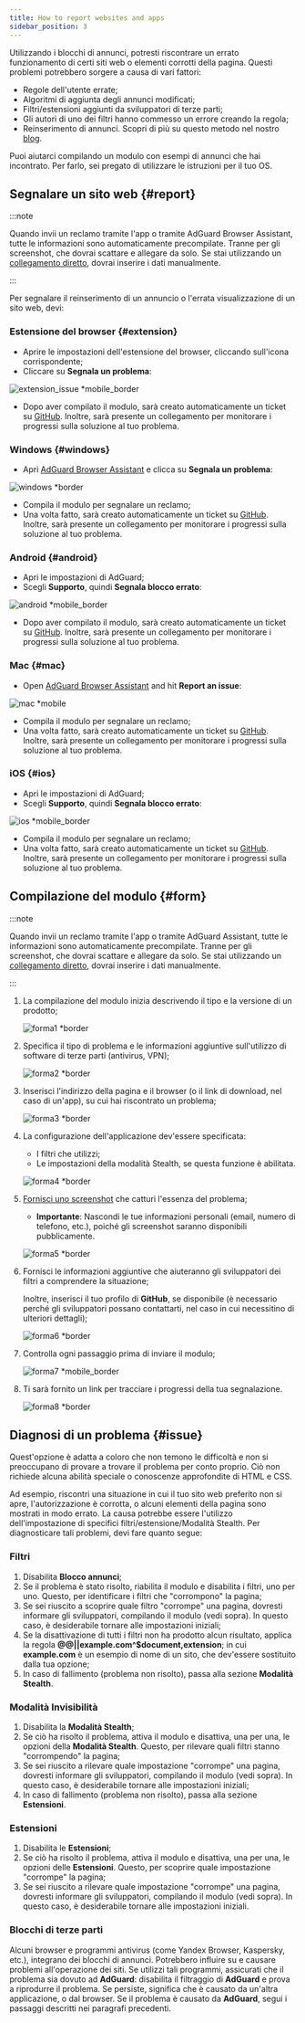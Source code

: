 ```yaml
---
title: How to report websites and apps
sidebar_position: 3
---
```



Utilizzando i blocchi di annunci, potresti riscontrare un errato funzionamento di certi siti web o elementi corrotti della pagina. Questi problemi potrebbero sorgere a causa di vari fattori:

- Regole dell'utente errate;
- Algoritmi di aggiunta degli annunci modificati;
- Filtri/estensioni aggiunti da sviluppatori di terze parti;
- Gli autori di uno dei filtri hanno commesso un errore creando la regola;
- Reinserimento di annunci. Scopri di più su questo metodo nel nostro [blog](https://adguard.com/en/blog/ad-reinsertion.html).

Puoi aiutarci compilando un modulo con esempi di annunci che hai incontrato. Per farlo, sei pregato di utilizzare le istruzioni per il tuo OS.

## Segnalare un sito web {#report}

:::note

Quando invii un reclamo tramite l'app o tramite AdGuard Browser Assistant, tutte le informazioni sono automaticamente precompilate. Tranne per gli screenshot, che dovrai scattare e allegare da solo. Se stai utilizzando un [collegamento diretto](https://reports.adguard.com/new_issue.html), dovrai inserire i dati manualmente.

:::

Per segnalare il reinserimento di un annuncio o l'errata visualizzazione di un sito web, devi:

### Estensione del browser {#extension}

- Aprire le impostazioni dell'estensione del browser, cliccando sull'icona corrispondente;
- Cliccare su **Segnala un problema**:

![extension_issue *mobile_border](https://cdn.adtidy.org/blog/new/5si74extension.png)

- Dopo aver compilato il modulo, sarà creato automaticamente un ticket su [GitHub](https://github.com/AdguardTeam/AdguardFilters/issues). Inoltre, sarà presente un collegamento per monitorare i progressi sulla soluzione al tuo problema.

### Windows {#windows}

- Apri [AdGuard Browser Assistant](/adguard-for-windows/browser-assistant) e clicca su **Segnala un problema**:

![windows *border](https://cdn.adtidy.org/content/Kb/ad_blocker/guides/browser-assistant.png)

- Compila il modulo per segnalare un reclamo;
- Una volta fatto, sarà creato automaticamente un ticket su [GitHub](https://github.com/AdguardTeam/AdguardFilters/issues). Inoltre, sarà presente un collegamento per monitorare i progressi sulla soluzione al tuo problema.

### Android {#android}

- Apri le impostazioni di AdGuard;
- Scegli **Supporto**, quindi **Segnala blocco errato**:

![android *mobile_border](https://cdn.adtidy.org/blog/new/apicfkandroid-new.jpg)

- Dopo aver compilato il modulo, sarà creato automaticamente un ticket su [GitHub](https://github.com/AdguardTeam/AdguardFilters/issues). Inoltre, sarà presente un collegamento per monitorare i progressi sulla soluzione al tuo problema.

### Mac {#mac}

- Open [AdGuard Browser Assistant](/adguard-for-mac/features/browser-assistant) and hit **Report an issue**:

![mac *mobile](https://cdn.adtidy.org/content/kb/ad_blocker/guides/browser-assistant-mac.png)

- Compila il modulo per segnalare un reclamo;
- Una volta fatto, sarà creato automaticamente un ticket su [GitHub](https://github.com/AdguardTeam/AdguardFilters/issues). Inoltre, sarà presente un collegamento per monitorare i progressi sulla soluzione al tuo problema.

### iOS {#ios}

- Apri le impostazioni di AdGuard;
- Scegli **Supporto**, quindi **Segnala blocco errato**:

![ios *mobile_border](https://cdn.adtidy.org/blog/new/fnl9aios.jpeg)

- Compila il modulo per segnalare un reclamo;
- Una volta fatto, sarà creato automaticamente un ticket su [GitHub](https://github.com/AdguardTeam/AdguardFilters/issues). Inoltre, sarà presente un collegamento per monitorare i progressi sulla soluzione al tuo problema.

## Compilazione del modulo {#form}

:::note

Quando invii un reclamo tramite l'app o tramite AdGuard Assistant, tutte le informazioni sono automaticamente precompilate. Tranne per gli screenshot, che dovrai scattare e allegare da solo. Se stai utilizzando un [collegamento diretto](https://reports.adguard.com/new_issue.html), dovrai inserire i dati manualmente.

:::

1. La compilazione del modulo inizia descrivendo il tipo e la versione di un prodotto;

    ![forma1 *border](https://cdn.adtidy.org/content/Kb/ad_blocker/guides/forma1en.png)

2. Specifica il tipo di problema e le informazioni aggiuntive sull'utilizzo di software di terze parti (antivirus, VPN);

    ![forma2 *border](https://cdn.adtidy.org/content/Kb/ad_blocker/guides/forma2en.png)

3. Inserisci l'indirizzo della pagina e il browser (o il link di download, nel caso di un'app), su cui hai riscontrato un problema;

    ![forma3 *border](https://cdn.adtidy.org/content/Kb/ad_blocker/guides/forma3en.png)

4. La configurazione dell'applicazione dev'essere specificata:

    - I filtri che utilizzi;
    - Le impostazioni della modalità Stealth, se questa funzione è abilitata.

    ![forma4 *border](https://cdn.adtidy.org/content/kb/ad_blocker/guides/forma4en.png)

5. [Fornisci uno screenshot](../take-screenshot) che catturi l'essenza del problema;

    - **Importante**: Nascondi le tue informazioni personali (email, numero di telefono, etc.), poiché gli screenshot saranno disponibili pubblicamente.

    ![forma5 *border](https://cdn.adtidy.org/content/Kb/ad_blocker/guides/forma5en.png)

6. Fornisci le informazioni aggiuntive che aiuteranno gli sviluppatori dei filtri a comprendere la situazione;

    Inoltre, inserisci il tuo profilo di **GitHub**, se disponibile (è necessario perché gli sviluppatori possano contattarti, nel caso in cui necessitino di ulteriori dettagli);

    ![forma6 *border](https://cdn.adtidy.org/content/Kb/ad_blocker/guides/forma6en.png)

7. Controlla ogni passaggio prima di inviare il modulo;

    ![forma7 *mobile_border](https://cdn.adtidy.org/content/Kb/ad_blocker/guides/forma7en.png)

8. Ti sarà fornito un link per tracciare i progressi della tua segnalazione.

    ![forma8 *border](https://cdn.adtidy.org/content/Kb/ad_blocker/guides/forma8en.png)

## Diagnosi di un problema {#issue}

Quest'opzione è adatta a coloro che non temono le difficoltà e non si preoccupano di provare a trovare il problema per conto proprio. Ciò non richiede alcuna abilità speciale o conoscenze approfondite di HTML e CSS.

Ad esempio, riscontri una situazione in cui il tuo sito web preferito non si apre, l'autorizzazione è corrotta, o alcuni elementi della pagina sono mostrati in modo errato. La causa potrebbe essere l'utilizzo dell'impostazione di specifici filtri/estensione/Modalità Stealth. Per diagnosticare tali problemi, devi fare quanto segue:

### **Filtri**

1. Disabilita **Blocco annunci**;
2. Se il problema è stato risolto, riabilita il modulo e disabilita i filtri, uno per uno. Questo, per identificare i filtri che "corrompono" la pagina;
3. Se sei riuscito a scoprire quale filtro "corrompe" una pagina, dovresti informare gli sviluppatori, compilando il modulo (vedi sopra). In questo caso, è desiderabile tornare alle impostazioni iniziali;
4. Se la disattivazione di tutti i filtri non ha prodotto alcun risultato, applica la regola **@@||example.com^$document,extension**; in cui **example.com** è un esempio di nome di un sito, che dev'essere sostituito dalla tua opzione;
5. In caso di fallimento (problema non risolto), passa alla sezione **Modalità Stealth**.

### **Modalità Invisibilità**

1. Disabilita la **Modalità Stealth**;
2. Se ciò ha risolto il problema, attiva il modulo e disattiva, una per una, le opzioni della **Modalità Stealth**. Questo, per rilevare quali filtri stanno "corrompendo" la pagina;
3. Se sei riuscito a rilevare quale impostazione "corrompe" una pagina, dovresti informare gli sviluppatori, compilando il modulo (vedi sopra). In questo caso, è desiderabile tornare alle impostazioni iniziali;
4. In caso di fallimento (problema non risolto), passa alla sezione **Estensioni**.

### **Estensioni**

1. Disabilita le **Estensioni**;
2. Se ciò ha risolto il problema, attiva il modulo e disattiva, una per una, le opzioni delle **Estensioni**. Questo, per scoprire quale impostazione "corrompe" la pagina;
3. Se sei riuscito a rilevare quale impostazione "corrompe" una pagina, dovresti informare gli sviluppatori, compilando il modulo (vedi sopra). In questo caso, è desiderabile tornare alle impostazioni iniziali.

### **Blocchi di terze parti**

Alcuni browser e programmi antivirus (come Yandex Browser, Kaspersky, etc.), integrano dei blocchi di annunci. Potrebbero influire su e causare problemi all'operazione dei siti. Se utilizzi tali programmi, assicurati che il problema sia dovuto ad **AdGuard**: disabilita il filtraggio di **AdGuard** e prova a riprodurre il problema. Se persiste, significa che è causato da un'altra applicazione, o dal browser. Se il problema è causato da **AdGuard**, segui i passaggi descritti nei paragrafi precedenti.
